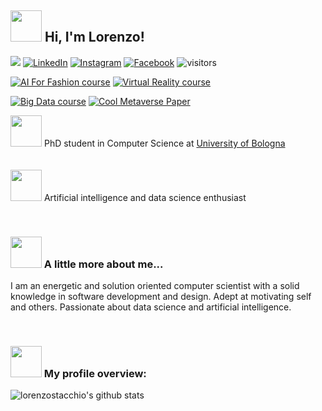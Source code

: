 <h2><img src="https://media.giphy.com/media/wpoLqr5FT1sY0/source.gif" width="50"> Hi, I'm Lorenzo! </h2>



<a href="https://lorenzo-stacchio.github.io/" target="_blank"><img src="https://img.shields.io/badge/github.io-4285F4?style=flat-square&logo=GitHub&logoColor=white"></a>
<a href="https://www.linkedin.com/in/lorenzo-stacchio" target="_blank"><img src="https://img.shields.io/badge/-Linkedin-blue?style=flat-square&logo=Linkedin&logoColor=white&link=https://www.linkedin.com/in/lorenzo-stacchio/" alt="LinkedIn"></a>
<a href="https://www.instagram.com/lorenzo.stacchio/" target="_blank"><img src="https://img.shields.io/badge/Instagram-%23E4405F.svg?&style=flat-square&logo=instagram&logoColor=white" alt="Instagram"></a>
<a href="https://www.facebook.com/lorenzo.stacchio" target="_blank"><img src="https://img.shields.io/badge/Facebook-%231877F2.svg?&style=flat-square&logo=facebook&logoColor=white" alt="Facebook"></a>
<a><img src="https://visitor-badge.laobi.icu/badge?page_id=lorenzo-stacchio.lorenzo-stacchio" alt="visitors"></a>

<p align="center">
  
[![AI For Fashion course](https://github-readme-stats.vercel.app/api/pin/?username=lorenzo-stacchio&repo=AI-For-Fashion)](https://github.com/lorenzo-stacchio/AI-For-Fashion) 
[![Virtual Reality course](https://github-readme-stats.vercel.app/api/pin/?username=lorenzo-stacchio&repo=Virtual_Augmented_Reality_Lab_21_22)](https://github.com/lorenzo-stacchio/Virtual_Augmented_Reality_Lab_21_22) 
  
[![Big Data course](https://github-readme-stats.vercel.app/api/pin/?username=lorenzo-stacchio&repo=Big_Data_Course_Rimini_2021)](https://github.com/lorenzo-stacchio/Big_Data_Course_Rimini_2021) 
[![Cool Metaverse Paper](https://github-readme-stats.vercel.app/api/pin/?username=lorenzo-stacchio&repo=Cool-Metaverse-Paper)](https://github.com/lorenzo-stacchio/Cool-Metaverse-Paper)
  
</p>

<p>

  <img src="https://media.giphy.com/media/LNrWZ1Cl70uDOWW5rH/giphy.gif" width="50">  PhD student in Computer Science at <a href="https://www.unibo.it/it">University of Bologna</a> </br></br></br>
  <img src="https://media.giphy.com/media/ckJF143W1gBS8Hk833/giphy.gif" width="50">  Artificial intelligence and data science enthusiast  

</p>

</br>

### <img src="https://media.giphy.com/media/LRIVkygJ5CID6IEMes/giphy.gif" width="50"> A little more about me...  
I am an energetic and solution oriented computer scientist with a solid knowledge in software development and design.
Adept at motivating self and others.
Passionate about data science and artificial intelligence.

</br>

### <img src="https://media.giphy.com/media/3orieJRHB5DJjrVmqk/giphy.gif" width="50"> My profile overview:
![lorenzostacchio's github stats](https://github-readme-stats.vercel.app/api?username=lorenzo-stacchio&show_icons=true)
<br />
<br />
